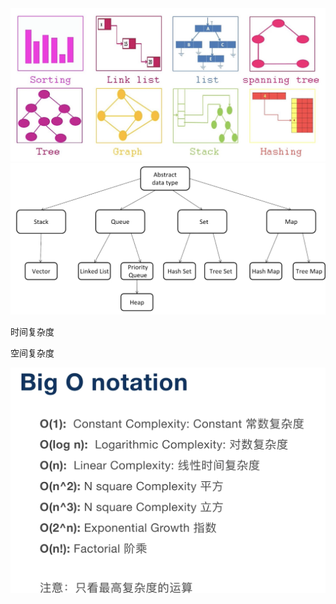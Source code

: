 <img src="../image/:Users:swf:Library:Application Support:typora-user-images:image-20220604202226344.png" alt="image-20220604202226344" style="zoom:200%;" />

<img src="../image/:Users:swf:Library:Application Support:typora-user-images:image-20220604202331334.png" alt="image-20220604202331334" style="zoom:200%;" />



时间复杂度

空间复杂度

<img src="../image/image-20220604203521812.png" alt="image-20220604203521812" style="zoom:200%;" />